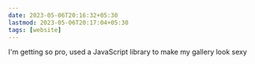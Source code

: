```yaml
---
date: 2023-05-06T20:16:32+05:30
lastmod: 2023-05-06T20:17:04+05:30
tags: [website]
---
```


I'm getting so pro, used a JavaScript library to make my gallery look sexy
